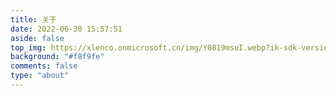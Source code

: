 ```yaml
---
title: 关于
date: 2022-06-30 15:57:51
aside: false
top_img: https://xlenco.onmicrosoft.cn/img/Y0819msuI.webp?ik-sdk-version=javascript-1.4.3&updatedAt=1670760294102
background: "#f8f9fe"
comments: false
type: "about"
---
```


